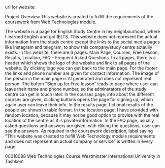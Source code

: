 url for website: 


Project Overview
This website is created to fulfill the requirements of the coursework from Web Technologies module. 

The website is a page for English Study Centre in my neighbourhood, where I learned English and got IELTS. This website does not represent the actual information from the study centre except the links to the social media pages like instagram and telegram, to show this company/study centre actaully exists. In this website, there are 6 pages: Main Page, Courses, Free Lesson, Results, Location, FAQ - Frequent Asked Questions. In all pages, there is a header which shows the logo of the website and link to all pages of the website. By clicking logo you can get back to the main page. For the footer the links and phone number are given for contact information. The image of the person in the main page is AI generated and does not represent real person. The button "Sign up for Free lesson" leads to page where user can leave their name and phone number, so the adminstators of the study centre can get in touch later. In the courses page, info about the different courses are given, clicking buttons opens the page for signing up, which again user can leave their info. In the results page, fictional results of the people are shows in table format. In the location page, I have provided with random location, because it may not be good option to provide with the real location of the centre as it is private information. In the FAQ page, usually asked questions and answers are given, with cliking the questions, user can see the answers. As required in the coursework description, label saying “This website was created to fulfill Web Technology module requirements and does not represent an actual company or service” is written in every page. 



00018088
Web Technologies Course
Westminster International University in Tashkent